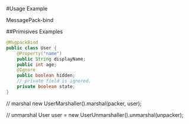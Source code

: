 #Usage Example

MessagePack-bind

##Primisives Examples

```Java
@MsgpackBind
public class User {
    @Property("name")
    public String displayName;
    public int age;
    @Ignore
    public boolean hidden;
    // private field is ignored.
    private boolean state;
}
```
// marshal
new UserMarshaller().marshal(packer, user);

// unmarshal
User user = new UserUnmarshaller().unmarshal(unpacker);
```

